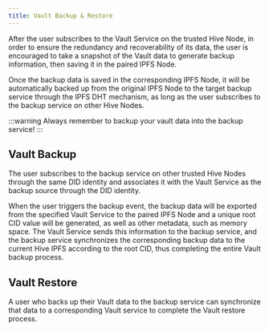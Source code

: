 ```yaml
---
title: Vault Backup & Restore
---
```


After the user subscribes to the Vault Service on the trusted Hive Node, in order to ensure the redundancy and recoverability of its data, the user is encouraged to take a snapshot of the Vault data to generate backup information, then saving it in the paired IPFS Node.

Once the backup data is saved in the corresponding IPFS Node, it will be automatically backed up from the original IPFS Node to the target backup service through the IPFS DHT mechanism, as long as the user subscribes to the backup service on other Hive Nodes.

:::warning
Always remember to backup your vault data into the backup service!
:::

## Vault Backup

The user subscribes to the backup service on other trusted Hive Nodes through the same DID identity and associates it with the Vault Service as the backup source through the DID identity.

When the user triggers the backup event, the backup data will be exported from the specified Vault Service to the paired IPFS Node and a unique root CID value will be generated, as well as other metadata, such as memory space. The Vault Service sends this information to the backup service, and the backup service synchronizes the corresponding backup data to the current Hive IPFS according to the root CID, thus completing the entire Vault backup process.

## Vault Restore

A user who backs up their Vault data to the backup service can synchronize that data to a corresponding Vault service to complete the Vault restore process.
